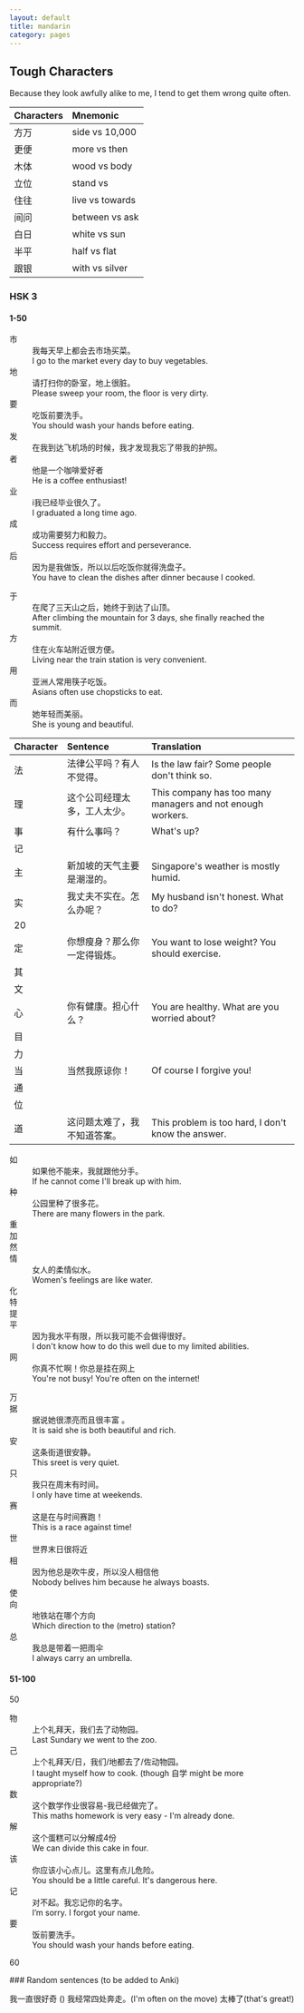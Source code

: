 ```yaml
---
layout: default
title: mandarin
category: pages
---
```



## Tough Characters ##

Because they look awfully alike to me, I tend to get them wrong quite often.

Characters|Mnemonic
:---------|:-------
方万|side vs 10,000
更便|more vs then
木体|wood vs body
立位|stand vs 
住往|live vs towards
间问|between vs ask
白日|white vs sun
半平|half vs flat
跟银|with vs silver

### HSK 3

#### 1-50

<dl>
  <dt>市</dt>
  <dd>我每天早上都会去市场买菜。</dd>
  <dd>I go to the market every day to buy vegetables.</dd>
  <dt>地</dt>
  <dd>请打扫你的卧室，地上很脏。</dd>
  <dd>Please sweep your room, the floor is very dirty.</dd>
  <dt>要</dt>
  <dd>吃饭前要洗手。</dd>
  <dd>You should wash your hands before eating.</dd>
  <dt>发</dt>
  <dd>在我到达飞机场的时候，我才发现我忘了带我的护照。</dd>
  <dd></dd>
  <dt>者</dt>
  <dd>他是一个咖啡爱好者</dd>
  <dd>He is a coffee enthusiast!</dd>
  <dt>业</dt>
  <dd>i我已经毕业很久了。</dd>
  <dd>I graduated a long time ago.</dd>
  <dt>成</dt>
  <dd>成功需要努力和毅力。</dd>
  <dd>Success requires effort and perseverance.</dd>
  <dt>后</dt>
  <dd>因为是我做饭，所以以后吃饭你就得洗盘子。</dd>
  <dd>You have to clean the dishes after dinner because I cooked.</dd>
</dl>

<dl>
  <dt>于</dt>
  <dd>在爬了三天山之后，她终于到达了山顶。</dd>
  <dd>After climbing the mountain for 3 days, she finally reached the summit.</dd>
  <dt>方</dt>
  <dd>住在火车站附近很方便。</dd>
  <dd>Living near the train station is very convenient.</dd>
  <dt>用</dt>
  <dd>亚洲人常用筷子吃饭。</dd>
  <dd>Asians often use chopsticks to eat.</dd>
  <dt>而</dt>
  <dd>她年轻而美丽。</dd>
  <dd>She is young and beautiful.</dd>
  <dt></dt>
  <dd></dd>
  <dd></dd>
  <dt></dt>
  <dd></dd>
  <dd></dd>
  <dt></dt>
  <dd></dd>
  <dd></dd>
</dl>


Character|Sentence|Translation
:--------|:-------|:----------
法|法律公平吗？有人不觉得。|Is the law fair? Some people don't think so.
理|这个公司经理太多，工人太少。|This company has too many managers and not enough workers.
事|有什么事吗？|What's up?
记||
主|新加坡的天气主要是潮湿的。|Singapore's weather is mostly humid.
实|我丈夫不实在。怎么办呢？|My husband isn't honest. What to do?
20||
定|你想瘦身？那么你一定得锻炼。|You want to lose weight? You should exercise.
其||
文||
心|你有健康。担心什么？|You are healthy. What are you worried about?
目||
力||
当|当然我原谅你！|Of course I forgive you!
通||
位||
道|这问题太难了，我不知道答案。|This problem is too hard, I don't know the answer.

<dl>
  <dt>如</dt>
  <dd>如果他不能来，我就跟他分手。</dd>
  <dd>If he cannot come I'll break up with him.</dd>
  <dt>种</dt>
  <dd>公园里种了很多花。</dd>
  <dd>There are many flowers in the park.</dd>
  <dt>重</dt>
  <dd></dd>
  <dd></dd>
  <dt>加</dt>
  <dd></dd>
  <dd></dd>
  <dt>然</dt>
  <dd></dd>
  <dd></dd>
  <dt>情</dt>
  <dd>女人的柔情似水。</dd>
  <dd>Women's feelings are like water.</dd>
  <dt>化</dt>
  <dd></dd>
  <dd></dd>
  <dt>特</dt>
  <dd></dd>
  <dd></dd>
  <dt>提</dt>
  <dd></dd>
  <dd></dd>
  <dt>平</dt>
  <dd>因为我水平有限，所以我可能不会做得很好。</dd>
  <dd>I don't know how to do this well due to my limited abilities.</dd>
  <dt>网</dt>
  <dd>你真不忙啊！你总是挂在网上</dd>
  <dd>You're not busy! You're often on the internet!</dd>
</dl>

<dl>
  <dt>万</dt>
  <dd></dd>
  <dd></dd>
  <dt>据</dt>
  <dd>据说她很漂亮而且很丰富 。</dd>
  <dd>It is said she is both beautiful and rich.</dd>
  <dt>安</dt>
  <dd>这条街道很安静。</dd>
  <dd>This sreet is very quiet.</dd>
  <dt>只</dt>
  <dd>我只在周末有时间。</dd>
  <dd>I only have time at weekends.</dd>
  <dt>赛</dt>
  <dd>这是在与时间赛跑！</dd>
  <dd>This is a race against time!</dd>
  <dt>世</dt>
  <dd>世界末日很将近</dd>
  <dd></dd>
  <dt>相</dt>
  <dd>因为他总是吹牛皮，所以没人相信他</dd>
  <dd>Nobody belives him because he always boasts.</dd>
  <dt>使</dt>
  <dd></dd>
  <dd></dd>
  <dt>向</dt>
  <dd>地铁站在哪个方向</dd>
  <dd>Which direction to the (metro) station?</dd>
  <dt>总</dt>
  <dd>我总是带着一把雨伞</dd>
  <dd>I always carry an umbrella.</dd>
</dl>

#### 51-100

50

<dl>
  <dt>物</dt>
  <dd>上个礼拜天，我们去了动物园。</dd>
  <dd>Last Sundary we went to the zoo.</dd>
  <dt>己</dt>
  <dd>上个礼拜天/日，我们/地都去了/佐动物园。</dd>
  <dd>I taught myself how to cook. (though 自学 might be more appropriate?)</dd>
  <dt>数</dt>
  <dd>这个数学作业很容易-我已经做完了。</dd>
  <dd>This maths homework is very easy - I'm already done.</dd>
  <dt>解</dt>
  <dd>这个蛋糕可以分解成4份</dd>
  <dd>We can divide this cake in four.</dd>
  <dt>该</dt>
  <dd>你应该小心点儿。这里有点儿危险。</dd>
  <dd>You should be a little careful. It's dangerous here.</dd>
  <dt>记</dt>
  <dd>对不起。我忘记你的名字。</dd>
  <dd>I’m sorry. I forgot your name.</dd>
  <dt>要</dt>
  <dd>饭前要洗手。</dd>
  <dd>You should wash your hands before eating.</dd>
  <dt></dt>
  <dd></dd>
  <dd></dd>
</dl>

60

<dl>
  <dt></dt>
  <dd></dd>
  <dd></dd>
</dl>
### Random sentences (to be added to Anki)


我一直很好奇 ()
我经常四处奔走。(I'm often on the move)
太棒了(that's great!)
